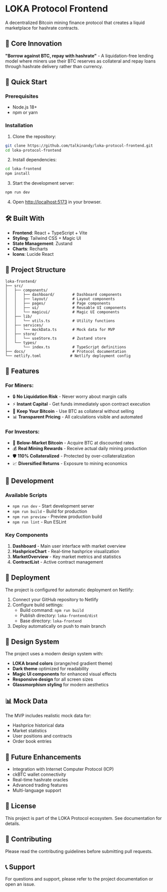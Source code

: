 # LOKA Protocol Frontend

A decentralized Bitcoin mining finance protocol that creates a liquid marketplace for hashrate contracts.

## 🎯 Core Innovation

**"Borrow against BTC, repay with hashrate"** - A liquidation-free lending model where miners use their BTC reserves as collateral and repay loans through hashrate delivery rather than currency.

## 🚀 Quick Start

### Prerequisites
- Node.js 18+
- npm or yarn

### Installation

1. Clone the repository:
```bash
git clone https://github.com/talkinandy/loka-protocol-frontend.git
cd loka-protocol-frontend
```

2. Install dependencies:
```bash
cd loka-frontend
npm install
```

3. Start the development server:
```bash
npm run dev
```

4. Open [http://localhost:5173](http://localhost:5173) in your browser.

## 🛠 Built With

- **Frontend**: React + TypeScript + Vite
- **Styling**: Tailwind CSS + Magic UI
- **State Management**: Zustand
- **Charts**: Recharts
- **Icons**: Lucide React

## 📁 Project Structure

```
loka-frontend/
├── src/
│   ├── components/
│   │   ├── dashboard/        # Dashboard components
│   │   ├── layout/           # Layout components
│   │   ├── pages/            # Page components
│   │   ├── ui/               # Reusable UI components
│   │   └── magicui/          # Magic UI components
│   ├── lib/
│   │   └── utils.ts          # Utility functions
│   ├── services/
│   │   └── mockData.ts       # Mock data for MVP
│   ├── store/
│   │   └── useStore.ts       # Zustand store
│   └── types/
│       └── index.ts          # TypeScript definitions
├── docs/                     # Protocol documentation
└── netlify.toml             # Netlify deployment config
```

## 🌟 Features

### For Miners:
- 🔒 **No Liquidation Risk** - Never worry about margin calls
- ⚡ **Instant Capital** - Get funds immediately upon contract execution
- 💎 **Keep Your Bitcoin** - Use BTC as collateral without selling
- 📊 **Transparent Pricing** - All calculations visible and automated

### For Investors:
- 🎯 **Below-Market Bitcoin** - Acquire BTC at discounted rates
- 💰 **Real Mining Rewards** - Receive actual daily mining production
- 🛡️ **110% Collateralized** - Protected by over-collateralization
- 📈 **Diversified Returns** - Exposure to mining economics

## 🔧 Development

### Available Scripts

- `npm run dev` - Start development server
- `npm run build` - Build for production
- `npm run preview` - Preview production build
- `npm run lint` - Run ESLint

### Key Components

1. **Dashboard** - Main user interface with market overview
2. **HashpriceChart** - Real-time hashprice visualization
3. **MarketOverview** - Key market metrics and statistics
4. **ContractList** - Active contract management

## 🚀 Deployment

The project is configured for automatic deployment on Netlify:

1. Connect your GitHub repository to Netlify
2. Configure build settings:
   - Build command: `npm run build`
   - Publish directory: `loka-frontend/dist`
   - Base directory: `loka-frontend`
3. Deploy automatically on push to main branch

## 🎨 Design System

The project uses a modern design system with:
- **LOKA brand colors** (orange/red gradient theme)
- **Dark theme** optimized for readability
- **Magic UI components** for enhanced visual effects
- **Responsive design** for all screen sizes
- **Glassmorphism styling** for modern aesthetics

## 📊 Mock Data

The MVP includes realistic mock data for:
- Hashprice historical data
- Market statistics
- User positions and contracts
- Order book entries

## 🔮 Future Enhancements

- Integration with Internet Computer Protocol (ICP)
- ckBTC wallet connectivity
- Real-time hashrate oracles
- Advanced trading features
- Multi-language support

## 📄 License

This project is part of the LOKA Protocol ecosystem. See documentation for details.

## 🤝 Contributing

Please read the contributing guidelines before submitting pull requests.

## 📞 Support

For questions and support, please refer to the project documentation or open an issue.

